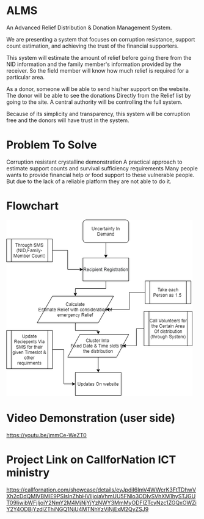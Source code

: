 # ALMS
An Advanced Relief Distribution
 &
Donation Management System.


We are presenting a system that focuses on corruption resistance, support count estimation, and achieving the trust of the financial supporters. 

This system will estimate the amount of relief before going there from the NID information and the family member's information provided by the receiver. So the field member will know how much relief is required for a particular area. 

As a donor, someone will be able to send his/her support on the website. The donor will be able to see the donations Directly from the Relief list by going to the site. A central authority will be controlling the full system. 

Because of its simplicity and transparency, this system will be corruption free and the donors will have trust in the system.

# Problem To Solve
Corruption resistant crystalline demonstration
A practical approach to estimate support counts and survival sufficiency requirements
Many people wants to provide financial help or food support to these vulnerable people. But due to the lack of a reliable platform they are not able to do it.

# Flowchart
![](Demand_Uncertainity.png)

# Video Demonstration (user side)
https://youtu.be/jmmCe-WeZT0

# Project Link on CallforNation ICT ministry
https://callfornation.com/showcase/details/eyJpdiI6ImV4WWcrK3FtTDhwVXh2cDdQMlVBMlE9PSIsInZhbHVlIjoiaVhmUU5FNlo3ODIvSVhXM1hySTJGUT09IiwibWFjIjoiY2NmY2M4MjNjYjYzNWY3MmMyODFlZTcyNzc1ZGQxOWZiY2Y4ODBjYzdlZThiNGQ1NjU4MTNhYzVjNjExM2QyZSJ9
